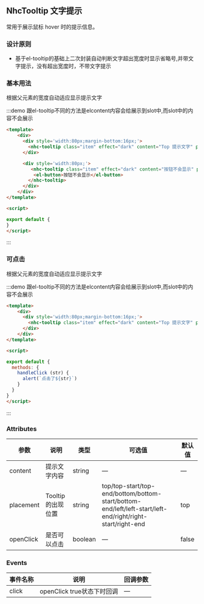 

## NhcTooltip 文字提示

常用于展示鼠标 hover 时的提示信息。

### 设计原则
* 基于el-tooltip的基础上二次封装自动判断文字超出宽度时显示省略号,并带文字提示，没有超出宽度时，不带文字提示

### 基本用法

根据父元素的宽度自动适应显示提示文字

:::demo 跟el-tooltip不同的方法是elcontent内容会给展示到slot中,而slot中的内容不会展示
```html
<template>
    <div>
      <div style='width:80px;margin-bottom:16px;'>
        <nhc-tooltip class="item" effect="dark" content="Top 提示文字" placement="top" />
      </div>

      <div style='width:80px;'>
         <nhc-tooltip class="item" effect="dark" content="按钮不会显示" placement="top" >
          <el-button>按钮不会显示</el-button>
        </nhc-tooltip>
      </div>
    </div>
</template>

<script>

export default {
}
</script>
```
:::

### 可点击

根据父元素的宽度自动适应显示提示文字

:::demo 跟el-tooltip不同的方法是elcontent内容会给展示到slot中,而slot中的内容不会展示
```html
<template>
    <div>
      <div style='width:80px;margin-bottom:16px;'>
        <nhc-tooltip class="item" effect="dark" content="Top 提示文字" placement="top" :open-click='true' @click="handleClick('Top 提示文字')" :disabled='true'/>
      </div>
    </div>
</template>

<script>

export default {
  methods: {
    handleClick (str) {
      alert(`点击了${str}`)
    }
  }
}
</script>
```
:::






### Attributes
| 参数      | 说明          | 类型      | 可选值                           | 默认值  |
|---------- |-------------- |---------- |--------------------------------  |-------- |
| content     | 提示文字内容           | string | — | — |
| placement | Tooltip 的出现位置 | string | top/top-start/top-end/bottom/bottom-start/bottom-end/left/left-start/left-end/right/right-start/right-end | top |
| openClick | 是否可以点击 | boolean | — | false |



<!-- ### Slot

| Name | Description |
|------|--------|
| — | 描述 |
| title | 标题的内容 | -->

### Events
| 事件名称 | 说明 | 回调参数 |
|---------- |-------- |---------- |
| click | openClick true状态下时回调 | — |